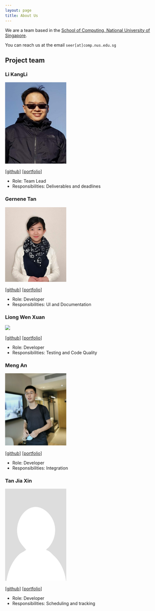 ```yaml
---
layout: page
title: About Us
---
```


We are a team based in the [School of Computing, National University of Singapore](http://www.comp.nus.edu.sg).

You can reach us at the email `seer[at]comp.nus.edu.sg`

## Project team

### Li KangLi

<img src="images/lkldev.png" width="200px">

[[github](https://github.com/lkldev)]
[[portfolio](team/lkldev.md)]

* Role: Team Lead
* Responsibilities: Deliverables and deadlines

### Gernene Tan


<img src="images/gernene.png" width="200px">

[[github](http://github.com/Gernene)]
[[portfolio](team/gernene.md)]

* Role: Developer
* Responsibilities: UI and Documentation

### Liong Wen Xuan


<img src="images/wxliong.png" width="200px">

[[github](http://github.com/wxliong)]
[[portfolio](team/wxliong.md)]

* Role: Developer
* Responsibilities: Testing and Code Quality

### Meng An

<img src="images/evaderfati.png" width="200px">

[[github](http://github.com/evaderfati)]
[[portfolio](team/evaderfati.md)]

* Role: Developer
* Responsibilities: Integration

### Tan Jia Xin

<img src="images/jxt00.png" width="200px">

[[github](http://github.com/jxt00)]
[[portfolio](team/jxt00.md)]

* Role: Developer
* Responsibilities: Scheduling and tracking
